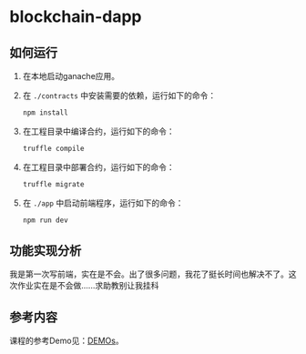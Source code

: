 # blockchain-dapp

## 如何运行

1. 在本地启动ganache应用。

2. 在 `./contracts` 中安装需要的依赖，运行如下的命令：
    ```bash
    npm install
    ```
3. 在工程目录中编译合约，运行如下的命令：
    ```bash
    truffle compile
    ```
4. 在工程目录中部署合约，运行如下的命令：
    ```bash
    truffle migrate
    ```
5. 在 `./app` 中启动前端程序，运行如下的命令：
    ```bash
    npm run dev
    ```

## 功能实现分析

我是第一次写前端，实在是不会。出了很多问题，我花了挺长时间也解决不了。这次作业实在是不会做......求助教别让我挂科


## 参考内容

课程的参考Demo见：[DEMOs](https://github.com/LBruyne/blockchain-course-demos)。
